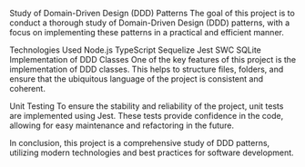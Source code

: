 Study of Domain-Driven Design (DDD) Patterns
The goal of this project is to conduct a thorough study of Domain-Driven Design (DDD) patterns, with a focus on implementing these patterns in a practical and efficient manner.

Technologies Used
Node.js
TypeScript
Sequelize
Jest
SWC
SQLite
Implementation of DDD Classes
One of the key features of this project is the implementation of DDD classes. This helps to structure files, folders, and ensure that the ubiquitous language of the project is consistent and coherent.

Unit Testing
To ensure the stability and reliability of the project, unit tests are implemented using Jest. These tests provide confidence in the code, allowing for easy maintenance and refactoring in the future.

In conclusion, this project is a comprehensive study of DDD patterns, utilizing modern technologies and best practices for software development.
